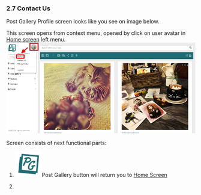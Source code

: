 ### 2.7 Contact Us

Post Gallery Profile screen looks like you see on image below.

This screen opens from context menu, opened by click on user avatar in [Home screen](/app-review.md) left menu.![](/assets/profile_menu.png)

Screen consists of next functional parts:

1. ![](/assets/pg_button.png)Post Gallery button will return you to [Home Screen](/app-review.md)

2. 


